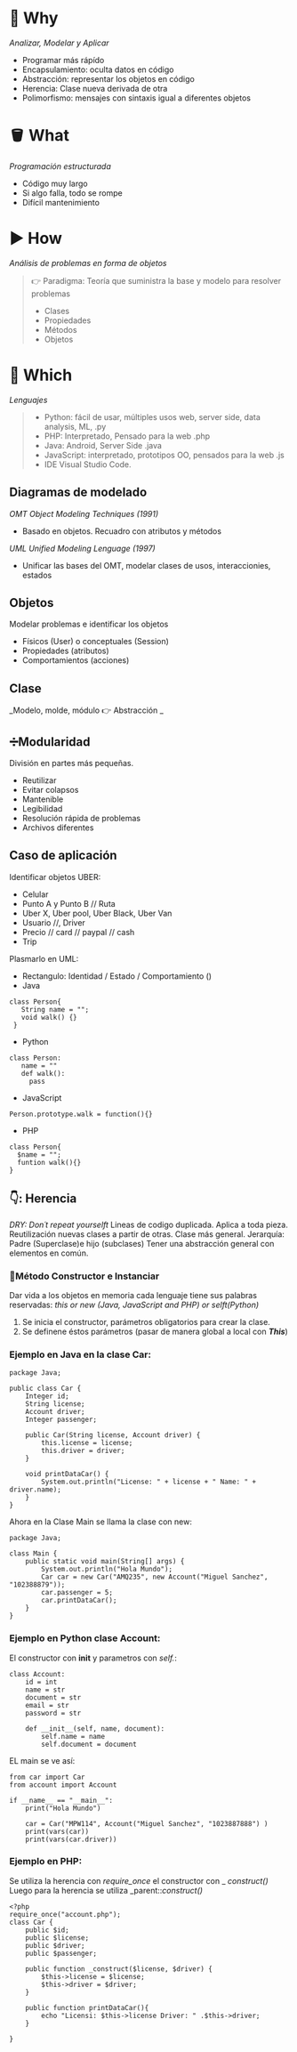 # 🎯  **Why** 

_Analizar, Modelar y Aplicar_
- Programar más rápído
- Encapsulamiento: oculta datos en código
- Abstracción: representar los objetos en código
- Herencia: Clase nueva derivada de otra
- Polimorfismo: mensajes con sintaxis igual a diferentes objetos

# :bucket: **What**

_Programación estructurada_
- Código muy largo
- Si algo falla, todo se rompe
- Difícil mantenimiento

# ▶️ **How**

_Análisis de problemas en forma de objetos_

> 👉 Paradigma: Teoría que suministra la base y modelo para resolver problemas
> - Clases
> - Propiedades
> - Métodos
> - Objetos

# 🐍 **Which**

_Lenguajes_

> - Python: fácil de usar, múltiples usos web, server side, data analysis, ML, .py
> - PHP: Interpretado, Pensado para la web .php
> - Java: Android, Server Side .java
> - JavaScript: interpretado, prototipos OO, pensados para la web .js
> - IDE Visual Studio Code.

## **Diagramas de modelado**

_OMT Object Modeling Techniques (1991)_
- Basado en objetos. Recuadro con atributos y métodos

_UML Unified Modeling Lenguage (1997)_
- Unificar las bases del OMT, modelar clases de usos, interaccionies, estados

## **Objetos**

Modelar problemas e identificar los objetos
- Físicos (User) o conceptuales (Session)
- Propiedades (atributos)
- Comportamientos (acciones)

## **Clase**

_Modelo, molde, módulo 👉 Abstracción _

## ➗**Modularidad**

División en partes más pequeñas.
- Reutilizar
- Evitar colapsos
- Mantenible
- Legibilidad
- Resolución rápida de problemas
- Archivos diferentes

## **Caso de aplicación**

Identificar objetos UBER:

- Celular 
- Punto A y Punto B // Ruta
- Uber X, Uber pool, Uber Black, Uber Van
- Usuario //, Driver
- Precio // card // paypal // cash
- Trip

Plasmarlo en UML:

- Rectangulo: Identidad / Estado / Comportamiento ()
- Java
```
class Person{
   String name = "";
   void walk() {}  
 } 
```
- Python
```
class Person:
   name = ""
   def walk():
     pass
```
- JavaScript
```
Person.prototype.walk = function(){}
```
- PHP
```
class Person{
  $name = "";
  funtion walk(){}
}
```

## 👇: Herencia

_DRY: Don´t repeat yourselft_
Lineas de codigo duplicada. Aplica a toda pieza. 
Reutilización nuevas clases a partir de otras. Clase más general. 
Jerarquía: Padre (Superclase)e hijo (subclases)
Tener una abstracción general con elementos en común.

### 🌠Método Constructor e Instanciar
Dar vida a los objetos en memoria cada lenguaje tiene sus palabras reservadas:
_this or new (Java, JavaScript and PHP) or selft(Python)_

1. Se inicia el constructor, parámetros obligatorios para crear la clase.
2. Se definene éstos parámetros (pasar de manera global a local con **_This_**)
### Ejemplo en Java en la clase Car:
```
package Java;

public class Car {
    Integer id;
    String license;
    Account driver;
    Integer passenger;

    public Car(String license, Account driver) {
        this.license = license;
        this.driver = driver;
    }

    void printDataCar() {
        System.out.println("License: " + license + " Name: " + driver.name);
    }
}
```
Ahora en la Clase Main se llama la clase con new:
```
package Java;

class Main {
    public static void main(String[] args) {
        System.out.println("Hola Mundo");
        Car car = new Car("AMQ235", new Account("Miguel Sanchez", "102388879"));
        car.passenger = 5;
        car.printDataCar();
    }
}
```

### Ejemplo en Python clase Account:

El constructor con __init__ y parametros con _self._:
```
class Account:
    id = int
    name = str
    document = str
    email = str
    password = str

    def __init__(self, name, document):
        self.name = name
        self.document = document
```
EL main se ve así:
```
from car import Car
from account import Account

if __name__ == "__main__":
    print("Hola Mundo")

    car = Car("MPW114", Account("Miguel Sanchez", "1023887888") )
    print(vars(car))
    print(vars(car.driver))
```
### Ejemplo en PHP:
Se utiliza la herencia con _require_once_ el constructor con _ _construct()_
Luego para la herencia se utiliza _parent::_construct()_

```
<?php
require_once("account.php");
class Car {
    public $id;
    public $license;
    public $driver;
    public $passenger;

    public function _construct($license, $driver) {
        $this->license = $license;
        $this->driver = $driver;
    }

    public function printDataCar(){
        echo "Licensi: $this->license Driver: " .$this->driver;
    }

}
```








